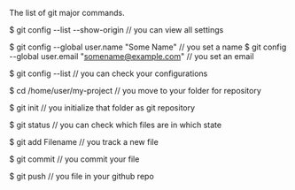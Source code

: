 The list of git major commands.

$ git config --list --show-origin // you can view all settings

$ git config --global user.name "Some Name" // you set a name
$ git config --global user.email "somename@example.com" // you set an email

$ git config --list // you can check your configurations

$ cd /home/user/my-project // you move to your folder for repository

$ git init // you initialize that folder as git repository

$ git status // you can check which files are in which state

$ git add Filename // you track a new file

$ git commit // you commit your file

$ git push // you file in your github repo

